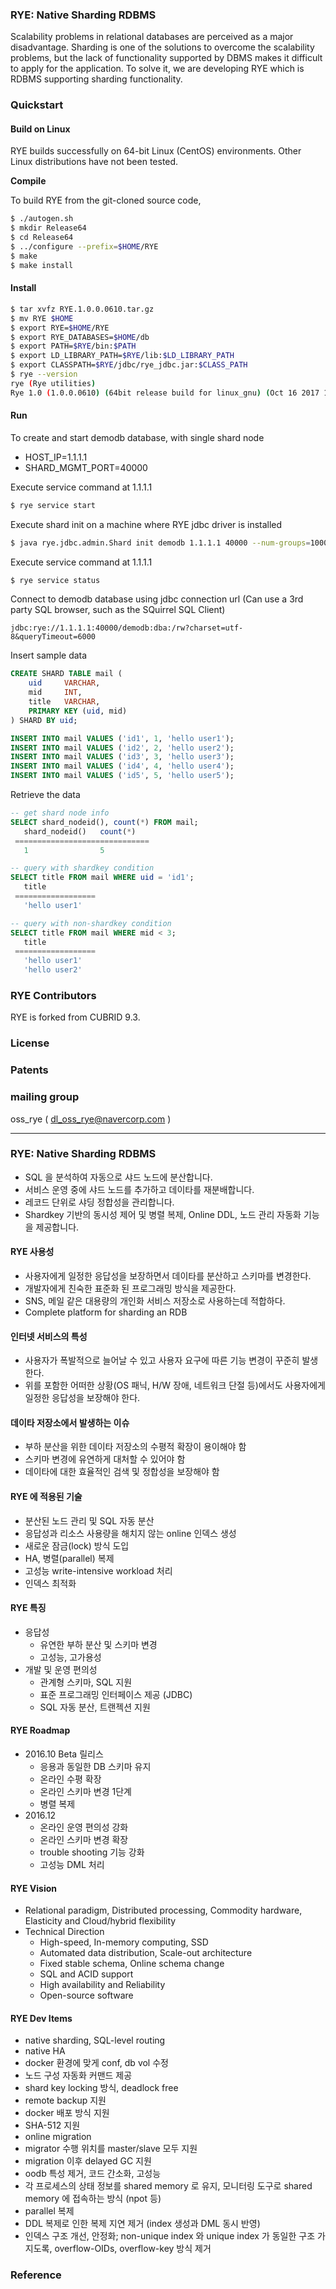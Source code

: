 ### RYE: Native Sharding RDBMS
Scalability problems in relational databases are perceived as a major disadvantage.
Sharding is one of the solutions to overcome the scalability problems,
but the lack of functionality supported by DBMS makes it difficult to apply for the application.
To solve it, we are developing RYE which is RDBMS supporting sharding functionality.

### Quickstart

#### Build on Linux
RYE builds successfully on 64-bit Linux (CentOS) environments. Other Linux distributions have not been tested.

**Compile**

To build RYE from the git-cloned source code,

```bash
$ ./autogen.sh
$ mkdir Release64
$ cd Release64
$ ../configure --prefix=$HOME/RYE
$ make
$ make install
```

#### Install

```bash
$ tar xvfz RYE.1.0.0.0610.tar.gz
$ mv RYE $HOME
$ export RYE=$HOME/RYE
$ export RYE_DATABASES=$HOME/db
$ export PATH=$RYE/bin:$PATH
$ export LD_LIBRARY_PATH=$RYE/lib:$LD_LIBRARY_PATH
$ export CLASSPATH=$RYE/jdbc/rye_jdbc.jar:$CLASS_PATH
$ rye --version
rye (Rye utilities)
Rye 1.0 (1.0.0.0610) (64bit release build for linux_gnu) (Oct 16 2017 16:20:53)
```

#### Run
To create and start demodb database, with single shard node
* HOST_IP=1.1.1.1
* SHARD_MGMT_PORT=40000

Execute service command at 1.1.1.1
```bash
$ rye service start
```

Execute shard init on a machine where RYE jdbc driver is installed
```bash
$ java rye.jdbc.admin.Shard init demodb 1.1.1.1 40000 --num-groups=10000
```

Execute service command at 1.1.1.1
```bash
$ rye service status
```

Connect to demodb database using jdbc connection url
(Can use a 3rd party SQL browser, such as the SQuirrel SQL Client)

```
jdbc:rye://1.1.1.1:40000/demodb:dba:/rw?charset=utf-8&queryTimeout=6000
```

Insert sample data

```SQL
CREATE SHARD TABLE mail (
   	uid  	VARCHAR,
   	mid  	INT,
   	title 	VARCHAR,
   	PRIMARY KEY (uid, mid)
) SHARD BY uid;

INSERT INTO mail VALUES ('id1', 1, 'hello user1');
INSERT INTO mail VALUES ('id2', 2, 'hello user2');
INSERT INTO mail VALUES ('id3', 3, 'hello user3');
INSERT INTO mail VALUES ('id4', 4, 'hello user4');
INSERT INTO mail VALUES ('id5', 5, 'hello user5');
```

Retrieve the data

```SQL
-- get shard node info
SELECT shard_nodeid(), count(*) FROM mail;
   shard_nodeid()   count(*)   
 ==============================
   1                5          

-- query with shardkey condition
SELECT title FROM mail WHERE uid = 'id1';
   title           
 ==================
   'hello user1'   

-- query with non-shardkey condition
SELECT title FROM mail WHERE mid < 3;
   title           
 ==================
   'hello user1'   
   'hello user2'
```

### RYE Contributors
RYE is forked from CUBRID 9.3.

### License

### Patents

### mailing group
oss_rye ( dl_oss_rye@navercorp.com )


-----------


### RYE: Native Sharding RDBMS

* SQL 을 분석하여 자동으로 샤드 노드에 분산합니다.
* 서비스 운영 중에 샤드 노드를 추가하고 데이타를 재분배합니다.
* 레코드 단위로 샤딩 정합성을 관리합니다.
* Shardkey 기반의 동시성 제어 및 병렬 복제, Online DDL, 노드 관리 자동화 기능을 제공합니다.

#### RYE 사용성
* 사용자에게 일정한 응답성을 보장하면서 데이타를 분산하고 스키마를 변경한다.
* 개발자에게 친숙한 표준화 된 프로그래밍 방식을 제공한다.
* SNS, 메일 같은 대용량의 개인화 서비스 저장소로 사용하는데 적합하다.
* Complete platform for sharding an RDB
 
#### 인터넷 서비스의 특성
* 사용자가 폭발적으로 늘어날 수 있고 사용자 요구에 따른 기능 변경이 꾸준히 발생한다.
* 위를 포함한 어떠한 상황(OS 패닉, H/W 장애, 네트워크 단절 등)에서도 사용자에게 일정한 응답성을 보장해야 한다.

#### 데이타 저장소에서 발생하는 이슈
* 부하 분산을 위한 데이타 저장소의 수평적 확장이 용이해야 함
* 스키마 변경에 유연하게 대처할 수 있어야 함
* 데이타에 대한 효율적인 검색 및 정합성을 보장해야 함

#### RYE 에 적용된 기술
* 분산된 노드 관리 및 SQL 자동 분산
* 응답성과 리소스 사용량을 해치지 않는 online 인덱스 생성
* 새로운 잠금(lock) 방식 도입
* HA, 병렬(parallel) 복제
* 고성능 write-intensive workload 처리
* 인덱스 최적화

#### RYE 특징
* 응답성
	* 유연한 부하 분산 및 스키마 변경		
	* 고성능, 고가용성
* 개발 및 운영 편의성
	* 관계형 스키마, SQL 지원
	* 표준 프로그래밍 인터페이스 제공 (JDBC)
	* SQL 자동 분산, 트랜젝션 지원

#### RYE Roadmap
* 2016.10 Beta 릴리스
	* 응용과 동일한 DB 스키마 유지
	* 온라인 수평 확장
	* 온라인 스키마 변경 1단계
	* 병렬 복제
* 2016.12
	* 온라인 운영 편의성 강화
	* 온라인 스키마 변경 확장
	* trouble shooting 기능 강화
	* 고성능 DML 처리

#### RYE Vision
* Relational paradigm, Distributed processing, Commodity hardware, Elasticity and Cloud/hybrid flexibility
* Technical Direction
	* High-speed, In-memory computing, SSD
	* Automated data distribution, Scale-out architecture
	* Fixed stable schema, Online schema change
	* SQL and ACID support
	* High availability and Reliability
	* Open-source software

#### RYE Dev Items
* native sharding, SQL-level routing
* native HA
* docker 환경에 맞게 conf, db vol 수정
* 노드 구성 자동화 커맨드 제공
* shard key locking 방식, deadlock free
* remote backup 지원
* docker 배포 방식 지원
* SHA-512 지원
* online migration
* migrator 수행 위치를 master/slave 모두 지원
* migration 이후 delayed GC 지원
* oodb 특성 제거, 코드 간소화, 고성능
* 각 프로세스의 상태 정보를 shared memory 로 유지, 모니터링 도구로 shared memory 에 접속하는 방식 (npot 등)
* parallel 복제
* DDL 복제로 인한 복제 지연 제거 (index 생성과 DML 동시 반영)
* 인덱스 구조 개선, 안정화; non-unique index 와 unique index 가 동일한 구조 가지도록, overflow-OIDs, overflow-key 방식 제거

### Reference


